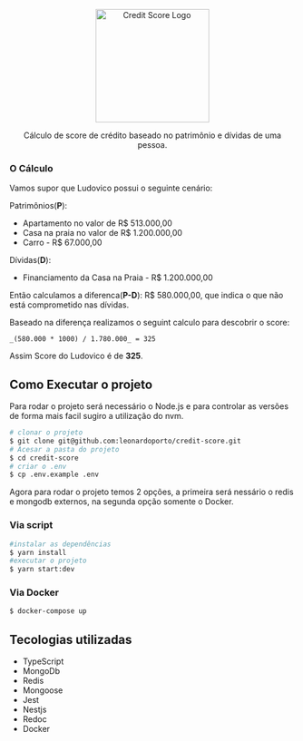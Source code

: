 <p align="center">
  <img src="https://thumbs.dreamstime.com/b/credit-score-gauge-rating-meter-vector-icon-flat-style-isolated-white-background-107738613.jpg" width="200" alt="Credit Score Logo" />
</p>

<p align="center">Cálculo de score de crédito baseado no patrimônio e dívidas de uma pessoa.</p>

### O Cálculo

Vamos supor que Ludovico possui o seguinte cenário:

Patrimônios(**P**):
- Apartamento no valor de R$ 513.000,00
- Casa na praia no valor de R$ 1.200.000,00
- Carro - R$ 67.000,00

Dívidas(**D**):
- Financiamento da Casa na Praia - R$ 1.200.000,00

Então calculamos a diferenca(**P-D**): R$ 580.000,00, que indica o que não está comprometido nas dívidas.

Baseado na diferença realizamos o seguint calculo para descobrir o score:
```
_(580.000 * 1000) / 1.780.000_ = 325
```

Assim Score do Ludovico é de **325**. 

## Como Executar o projeto

Para rodar o projeto será necessário o Node.js e para controlar as versões de forma mais facil sugiro a utilização do nvm.

```bash
# clonar o projeto
$ git clone git@github.com:leonardoporto/credit-score.git
# Acesar a pasta do projeto
$ cd credit-score
# criar o .env
$ cp .env.example .env
```
Agora para rodar o projeto temos 2 opções, a primeira será nessário o redis e mongodb externos, na segunda opção somente o Docker.
### Via script

```bash
#instalar as dependências
$ yarn install
#executar o projeto
$ yarn start:dev

```

### Via Docker
```bash
$ docker-compose up
```

## Tecologias utilizadas
- TypeScript
- MongoDb
- Redis
- Mongoose
- Jest
- Nestjs
- Redoc
- Docker
